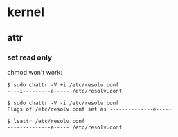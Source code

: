 # kernel

## attr

### set read only

chmod won't work:

    $ sudo chattr -V +i /etc/resolv.conf
    ----i---------e----- /etc/resolv.conf

    $ sudo chattr -V -i /etc/resolv.conf
    Flags of /etc/resolv.conf set as --------------e-----

    $ lsattr /etc/resolv.conf
    --------------e----- /etc/resolv.conf
